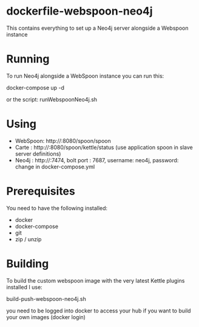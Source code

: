 # dockerfile-webspoon-neo4j
This contains everything to set up a Neo4j server alongside a Webspoon instance

# Running

To run Neo4j alongside a WebSpoon instance you can run this:

docker-compose up -d

or the script: runWebspoonNeo4j.sh

# Using

- WebSpoon: http://<server>:8080/spoon/spoon
- Carte   : http://<server>:8080/spoon/kettle/status  (use application spoon in slave server definitions)
- Neo4j   : http://<server>:7474, bolt port : 7687, username: neo4j, password: change in docker-compose.yml

# Prerequisites

You need to have the following installed:
- docker
- docker-compose
- git
- zip / unzip

# Building

To build the custom webspoon image with the very latest Kettle plugins installed I use:

build-push-webspoon-neo4j.sh

you need to be logged into docker to access your hub if you want to build your own images (docker login)

